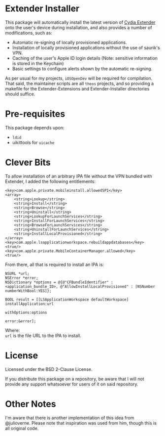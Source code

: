 Extender Installer
=================

This package will automatically install the latest version of [Cydia Extender](http://www.idownloadblog.com/2017/03/11/cydia-impactor-update-extender-release/) onto the user's device during installation, and also provides a number of modifications, such as:

- Automatic re-signing of locally provisioned applications.
- Installation of locally provisioned applications without the use of saurik's VPN.
- Caching of the user's Apple ID login details (Note: sensitive information is stored in the Keychain)
- Basic settings to configure alerts shown by the automatic re-signing.

As per usual for my projects, ```iOSOpenDev``` will be required for compilation.  
That said, the maintainer scripts are all ```theos``` projects, and so providing a makefile for the Extender-Extensions and Extender-Installer directories should
suffice.

Pre-requisites
=============

This package depends upon:
- ```ldid```
- uikittools for ```uicache```

Clever Bits
===========

To allow installation of an arbitrary IPA file without the VPN bundled with Extender, I added the following entitlements:

```
<key>com.apple.private.mobileinstall.allowedSPI</key>
<array>
    <string>Lookup</string>
    <string>Install</string>
    <string>Browse</string>
    <string>Uninstall</string>
    <string>LookupForLaunchServices</string>
    <string>InstallForLaunchServices</string>
    <string>BrowseForLaunchServices</string>
    <string>UninstallForLaunchServices</string>
    <string>InstallLocalProvisioned</string>
</array>
<key>com.apple.lsapplicationworkspace.rebuildappdatabases</key>
<true/>
<key>com.apple.private.MobileContainerManager.allowed</key>
<true/>
```

From there, all that is required to install an IPA is:

```
NSURL *url;
NSError *error;
NSDictionary *options = @{@"CFBundleIdentifier" : <application_bundle_ID>, @"AllowInstallLocalProvisioned" : [NSNumber numberWithBool:YES]};
    
BOOL result = [[LSApplicationWorkspace defaultWorkspace] installApplication:url
                                                      withOptions:options
                                                            error:&error];
```

Where:  
```url``` is the file URL to the IPA to install.

License
=======

Licensed under the BSD 2-Clause License.

If you distribute this package on a repository, be aware that I will not provide any support whatsoever for users of it on said repository.  

Other Notes
==========

I'm aware that there is another implementation of this idea from @julioverne. Please note that inspiration was used from him, though this is all original code.
